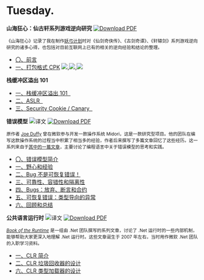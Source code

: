 # Tuesday.


**山海狂心：仙古轩系列游戏逆向研究** 
  <a href=xgx-research-1.pdf target="_blank">
  <img src="https://img.shields.io/badge/Download-PDF-green?style=flat-square&logo=adobeacrobatreader&color=7156d9" alt="Download PDF" />
</a>
<small><p>《山海狂心》记录了我在制作<a href="https://github.com/dontpanic92/OpenPAL3">妖弓计划</a>时对《仙剑奇侠传》、《古剑奇谭》、《轩辕剑》系列游戏逆向研究的诸多心得，也包括对目前互联网上已有的相关的逆向经验和结论的整理。</p></small>
<ul>
  <li>
<a href=xgx-research-1/0-preface>〇、前言</a>
            
 </li><li>
<a href=xgx-research-1/1-cpk>一、打包格式 CPK</a>
            <img src=https://img.shields.io/badge/仙剑三-577463?style=flat-square />,<img src=https://img.shields.io/badge/仙剑三外传-59ac37?style=flat-square />,<img src=https://img.shields.io/badge/仙剑四-0824bf?style=flat-square />
 </li>
</ul>


**栈缓冲区溢出 101** 
  
<small></small>
<ul>
  <li><a href=https://ctf.dontpanic.blog/notes/stack-buffer-overflow-101.html>一、栈缓冲区溢出 101&nbsp;&nbsp;</a></li><li><a href=https://ctf.dontpanic.blog/notes/stack-buffer-overflow-aslr.html>二、ASLR&nbsp;&nbsp;</a></li><li><a href=https://ctf.dontpanic.blog/notes/stack-buffer-overflow-canary.html>三、Security Cookie / Canary&nbsp;&nbsp;</a></li>
</ul>


**错误模型** <img src="https://img.shields.io/badge/%E8%AF%91-green?style=flat-square&color=7156d9" alt="译文" />
  <a href=the-error-model.pdf target="_blank">
  <img src="https://img.shields.io/badge/Download-PDF-green?style=flat-square&logo=adobeacrobatreader&color=7156d9" alt="Download PDF" />
</a>
<small><p>原作者 <a href="http://joeduffyblog.com/">Joe Duffy</a> 曾在微软参与开发一款操作系统 Midori，这是一款研究型项目。他的团队在编写这款操作系统的过程当中积累了相当多的经验，作者后来撰写了多篇文章回忆了这些经历。这一系列来自于<a href="http://joeduffyblog.com/2016/02/07/the-error-model/">其中的一篇文章</a>，主要讨论了编程语言中关于错误模型的思考和实践。</p></small>
<ul>
  <li>
<a href=the-error-model/0-introduction>〇、错误模型简介</a>
            
 </li><li>
<a href=the-error-model/1-ambitions-and-learnings>一、野心和经验</a>
            
 </li><li>
<a href=the-error-model/2-bugs-arent-recoverable-errors>二、Bug 不是可恢复错误！</a>
            
 </li><li>
<a href=the-error-model/3-reliability-fault-tolerance-and-isolation>三、可靠性、容错性和隔离性</a>
            
 </li><li>
<a href=the-error-model/4-bugs-abandonment-assertions-and-contracts>四、Bugs：放弃、断言和合约</a>
            
 </li><li>
<a href=the-error-model/5-ecoverable-errors-type-directed-exceptions>五、可恢复错误：类型导向的异常</a>
            
 </li><li>
<a href=the-error-model/6-retrospective-and-conclusions>六、回顾和总结</a>
            
 </li>
</ul>


**公共语言运行时** <img src="https://img.shields.io/badge/%E8%AF%91-green?style=flat-square&color=7156d9" alt="译文" />
  <a href=botr.pdf target="_blank">
  <img src="https://img.shields.io/badge/Download-PDF-green?style=flat-square&logo=adobeacrobatreader&color=7156d9" alt="Download PDF" />
</a>
<small><p><a href="https://github.com/dotnet/coreclr/tree/master/Documentation/botr"><em>Book of the Runtime</em></a> 是一组由 .Net 团队撰写的系列文章，讨论了 .Net 运行时的一些内部机制，能够帮助大家更深入地理解 .Net 运行时。这些文章诞生于 2007 年左右，当时用作微软 .Net 团队的入职学习资料。</p></small>
<ul>
  <li>
<a href=botr/1-introduction>一、CLR 简介</a>
            
 </li><li>
<a href=botr/2-garbage-collection>二、CLR 垃圾回收器的设计</a>
            
 </li><li>
<a href=botr/6-type-loader>六、CLR 类型加载器的设计</a>
            
 </li>
</ul>


